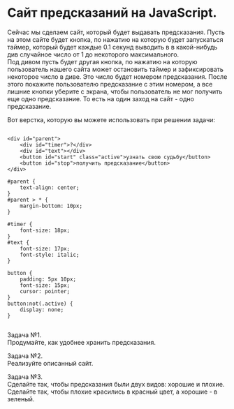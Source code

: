 # Сайт предсказаний на JavaScript.  
  
Сейчас мы сделаем сайт, который будет выдавать предсказания. Пусть на этом сайте будет кнопка, по нажатию на которую будет запускаться таймер, который будет каждые 0.1 секунд выводить в в какой-нибудь див случайное число от 1 до некоторого максимального.  
Под дивом пусть будет другая кнопка, по нажатию на которую пользователь нашего сайта может остановить таймер и зафиксировать некоторое число в диве. Это число будет номером предсказания. После этого покажите пользователю предсказание с этим номером, а все лишние кнопки уберите с экрана, чтобы пользователь не мог получить еще одно предсказание. То есть на один заход на сайт - одно предсказание.  
  
Вот верстка, которую вы можете использовать при решении задачи:  
```  

<div id="parent">
	<div id="timer">?</div>
	<div id="text"></div>
	<button id="start" class="active">узнать свою судьбу</button>
	<button id="stop">получить предсказание</button>
</div>  
  
#parent {
	text-align: center;
}
#parent > * {
	margin-bottom: 10px;
}

#timer {
	font-size: 18px;
}
#text {
	font-size: 17px;
	font-style: italic;
}

button {
	padding: 5px 10px;
	font-size: 15px;
	cursor: pointer;
}
button:not(.active) {
	display: none;
}  
  
```  
  
Задача №1.  
Продумайте, как удобнее хранить предсказания.  
  
Задача №2.  
Реализуйте описанный сайт.  
  
Задача №3.  
Сделайте так, чтобы предсказания были двух видов: хорошие и плохие. Сделайте так, чтобы плохие красились в красный цвет, а хорошие - в зеленый.